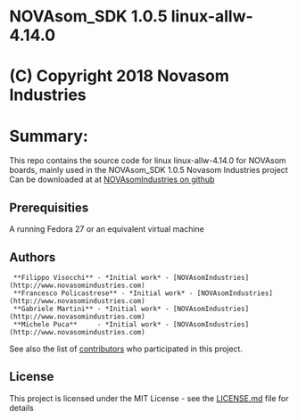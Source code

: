 # NOVAsom_SDK 1.0.5 linux-allw-4.14.0
# (C) Copyright 2018 Novasom Industries
Summary:
========
This repo contains the source code for linux linux-allw-4.14.0 for NOVAsom boards,
mainly used in the NOVAsom_SDK 1.0.5 Novasom Industries project
Can be downloaded at at [NOVAsomIndustries on github](https://novasomindustries.github.io/linux-allw-4.14.0_1.0.5/)
## Prerequisities
A running Fedora 27 or an equivalent virtual machine

## Authors
```
 **Filippo Visocchi** - *Initial work* - [NOVAsomIndustries](http://www.novasomindustries.com)
 **Francesco Policastrese** - *Initial work* - [NOVAsomIndustries](http://www.novasomindustries.com)
 **Gabriele Martini** - *Initial work* - [NOVAsomIndustries](http://www.novasomindustries.com)
 **Michele Puca**     - *Initial work* - [NOVAsomIndustries](http://www.novasomindustries.com)
```
See also the list of [contributors](https://gitlab.com/NovasomIndustries/Doc/contributors) who participated in this project.

## License

This project is licensed under the MIT License - see the [LICENSE.md](LICENSE.md) file for details

